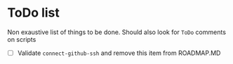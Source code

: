 # ToDo list

Non exaustive list of things to be done. Should also look for `ToDo` comments on scripts

* [ ] Validate `connect-github-ssh` and remove this item from ROADMAP.MD